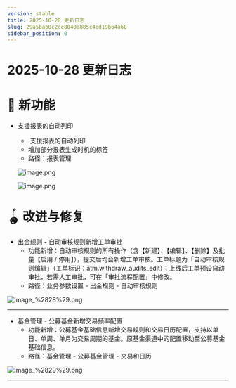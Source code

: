 ```yaml
---
version: stable
title: 2025-10-28 更新日志
slug: 29a5bab0c2cc8040a885c4ed19b64a68
sidebar_position: 0
---
```



# 2025-10-28 更新日志


# 🎉 新功能

- 支援报表的自动列印
    - .支援报表的自动列印
    - 增加部分报表生成时机的标签
    - 路径：报表管理

    ![image.png](/assets/9b2488fa458972c8f240a0c7c22befed.png)


    ![image.png](/assets/c8028fb6dfee581c92d2222f0f618669.png)


# 🪀 改进与修复

- 出金规则 - 自动审核规则新增工单审批
    - 功能新增：自动审核规则的所有操作（含【新建】、【编辑】、【删除】及批量【启用 / 停用】），提交后均会新增工单审核。工单标题为「自动审核规则编辑」（工单标识：atm.withdraw_audits_edit）；上线后工单预设自动审批，若需人工审批，可在「审批流程配置」中修改。
    - 路径：业务参数设置 - 出金规则 - 自动审核规则

![image_%2828%29.png](/assets/9ddf08f1605ff407119a965a10f05a1d.png)


---

- 基金管理 - 公募基金新增交易频率配置
    - 功能新增：公募基金基础信息新增交易规则和交易日历配置，支持以单日、单周、单月为交易周期的基金。原基金渠道中的配置移动至公募基金基础信息。
    - 路径：基金管理 - 公募基金管理 - 交易和日历

![image_%2829%29.png](/assets/5a5ce6cc5500cb6b39354d614547339a.png)


---

